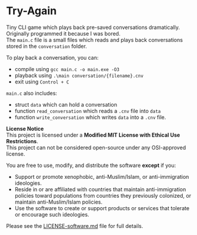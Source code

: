 # Try-Again

Tiny CLI game which plays back pre-saved conversations dramatically. Originally programmed it because I was bored.  
The `main.c` file is a small files which reads and plays back conversations stored in the `conversation` folder.  

To play back a conversation, you can:
- compile using `gcc main.c -o main.exe -O3`  
- playback using `.\main conversation/{filename}.cnv`  
- exit using `Control + C`

`main.c` also includes:
- struct `data` which can hold a conversation  
- function `read_conversation` which reads a `.cnv` file into `data`  
- function `write_conversation` which writes `data` into a `.cnv` file.   


**License Notice**  
This project is licensed under a **Modified MIT License with Ethical Use Restrictions**.  
This project can not be considered open-source under any OSI-approved license.

You are free to use, modify, and distribute the software **except** if you:

- Support or promote xenophobic, anti-Muslim/Islam, or anti-immigration ideologies.
- Reside in or are affiliated with countries that maintain anti-immigration policies toward populations from countries they previously colonized, or maintain anti-Muslim/Islam policies.
- Use the software to create or support products or services that tolerate or encourage such ideologies.

Please see the [LICENSE-software.md](https://xetute.com/license/LICENSE-software.md) file for full details.

